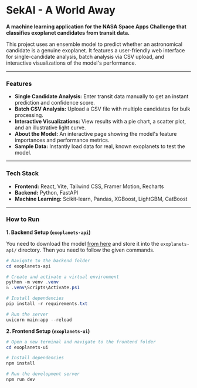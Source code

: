 # SekAI - A World Away

**A machine learning application for the NASA Space Apps Challenge that classifies exoplanet candidates from transit data.**

This project uses an ensemble model to predict whether an astronomical candidate is a genuine exoplanet. It features a user-friendly web interface for single-candidate analysis, batch analysis via CSV upload, and interactive visualizations of the model's performance.

---

### Features

* **Single Candidate Analysis:** Enter transit data manually to get an instant prediction and confidence score.
* **Batch CSV Analysis:** Upload a CSV file with multiple candidates for bulk processing.
* **Interactive Visualizations:** View results with a pie chart, a scatter plot, and an illustrative light curve.
* **About the Model:** An interactive page showing the model's feature importances and performance metrics.
* **Sample Data:** Instantly load data for real, known exoplanets to test the model.

---

### Tech Stack

* **Frontend:** React, Vite, Tailwind CSS, Framer Motion, Recharts
* **Backend:** Python, FastAPI
* **Machine Learning:** Scikit-learn, Pandas, XGBoost, LightGBM, CatBoost

---

### How to Run

**1. Backend Setup (`exoplanets-api`)**

You need to download the model [from here](https://drive.google.com/file/d/11vfoo2QXRbWua5R5mXeTTpJQXFHrwMCw/view?usp=drive_link "exoplanet_best_model.joblib") and store it into the `exoplanets-api/` directory. Then you need to follow the given commands.

```powershell
# Navigate to the backend folder
cd exoplanets-api

# Create and activate a virtual environment
python -m venv .venv
& .venv\Scripts\Activate.ps1

# Install dependencies
pip install -r requirements.txt

# Run the server
uvicorn main:app --reload
```

**2. Frontend Setup (`exoplanets-ui`)**

```powershell
# Open a new terminal and navigate to the frontend folder
cd exoplanets-ui

# Install dependencies
npm install

# Run the development server
npm run dev
```
